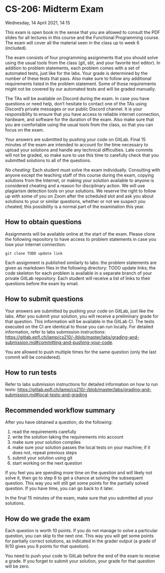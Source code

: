# CS-206: Midterm Exam

Wednesday, 14 April 2021, 14:15

This exam is open book in the sense that you are allowed to consult the PDF slides for all lectures in this course and the Functional Programming course. The exam will cover all the material seen in the class up to week 6 (included).

The exam consists of four programming assignments that you should solve using the usual tools from the class (git, sbt, and your favorite text editor). In addition to problem statements, each problem comes with a set of automated tests, just like for the labs. Your grade is determined by the number of these tests that pass. Also make sure to follow any additional requirements listed in the problem statement. Some of those requirements might not be covered by our automated tests and will be graded manually.

The TAs will be available on Discord during the exam. In case you have questions or need help, don’t hesitate to contact one of the TAs using Discord’s private messages or our public Discord channel. It is your responsibility to ensure that you have access to reliable internet connection, hardware, and software for the duration of the exam. Also make sure that you are comfortable using the usual tools from the class, so that you can focus on the exam.

Your answers are submitted by pushing your code on GitLab. Final 15 minutes of the exam are intended to account for the time necessary to upload your solutions and handle any technical difficulties. Late commits will not be graded, so make sure to use this time to carefully check that you submitted solutions to all of the questions.

*No cheating*: Each student must solve the exam individually. Consulting with anyone except the teaching staff of this course during the exam, copying solutions from the Internet, or making your solution available to anyone is considered cheating and a reason for disciplinary action. We will use plagiarism detection tools on your solutions. We reserve the right to follow up with some of you on Zoom after the scheduled slot and ask you about solutions to your or similar questions, whether or not we suspect you cheated; this possibility is a normal part of the examination this year.

## How to obtain questions

Assignments will be available online at the start of the exam. Please clone the following repository to have access to problem statements in case you lose your internet connection:

```
git clone TODO update link
```

Each assignment is published similarly to labs: the problem statements are given as markdown files in the following directory: TODO update links; the code skeleton for each problem is available in a separate branch of your private GitLab repository. Each student will receive a list of links to their questions before the exam by email.

## How to submit questions

Your answers are submitted by pushing your code on GitLab, just like the labs. After you submit your solution, you will receive a preliminary grade for that question. This information will be available in the GitLab CI. The tests executed on the CI are identical to those you can run locally. For detailed information, refer to labs submission instructions: https://gitlab.epfl.ch/lamp/cs210/-/blob/master/labs/grading-and-submission.md#committing-and-pushing-your-code.

You are allowed to push multiple times for the same question (only the last commit will be considered).

## How to run tests

Refer to labs submission instructions for detailed information on how to run tests: https://gitlab.epfl.ch/lamp/cs210/-/blob/master/labs/grading-and-submission.md#local-tests-and-grading

## Recommended workflow summary

After you have obtained a question, do the following:

1. read the requirements carefully
2. write the solution taking the requirements into account
3. make sure your solution compiles
4. make sure your solution passes the local tests on your machine; if it does not, repeat previous steps
5. submit your solution using git
6. start working on the next question

If you feel you are spending more time on the question and will likely not solve it, then go to step 6 to get a chance at solving the subsequent question. This way you will still get some points for the partially solved question. If you have time, you can go back to it later.

In the final 15 minutes of the exam, make sure that you submitted all your solutions.

## How do we grade the exam

Each question is worth 10 points. If you do not manage to solve a particular question, you can skip to the next one. This way you will get some points for partially correct solutions, as indicated in the grader output (a grade of 9/10 gives you 9 points for that question). 

You need to push your code to GitLab before the end of the exam to receive a grade. If you forget to submit your solution, your grade for that question will be zero.
